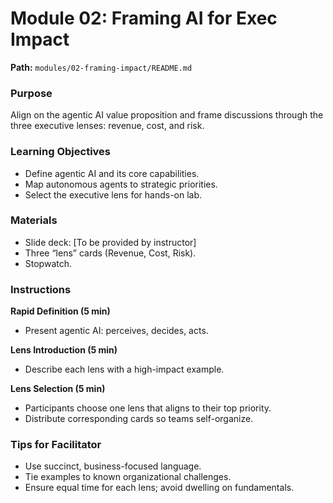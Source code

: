 # Module 02: Framing AI for Exec Impact

**Path:** `modules/02-framing-impact/README.md`

### Purpose

Align on the agentic AI value proposition and frame discussions through the three executive lenses: revenue, cost, and risk.

### Learning Objectives

*   Define agentic AI and its core capabilities.
*   Map autonomous agents to strategic priorities.
*   Select the executive lens for hands-on lab.

### Materials

*   Slide deck: [To be provided by instructor]
*   Three “lens” cards (Revenue, Cost, Risk).
*   Stopwatch.

### Instructions

**Rapid Definition (5 min)**

*   Present agentic AI: perceives, decides, acts.

**Lens Introduction (5 min)**

*   Describe each lens with a high-impact example.

**Lens Selection (5 min)**

*   Participants choose one lens that aligns to their top priority.
*   Distribute corresponding cards so teams self-organize.

### Tips for Facilitator

*   Use succinct, business-focused language.
*   Tie examples to known organizational challenges.
*   Ensure equal time for each lens; avoid dwelling on fundamentals.
